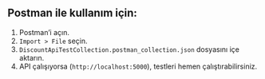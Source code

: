 ﻿## Postman ile kullanım için:

1. Postman’i açın.
2. `Import > File` seçin.
3. `DiscountApiTestCollection.postman_collection.json` dosyasını içe aktarın.
4. API çalışıyorsa (`http://localhost:5000`), testleri hemen çalıştırabilirsiniz.

